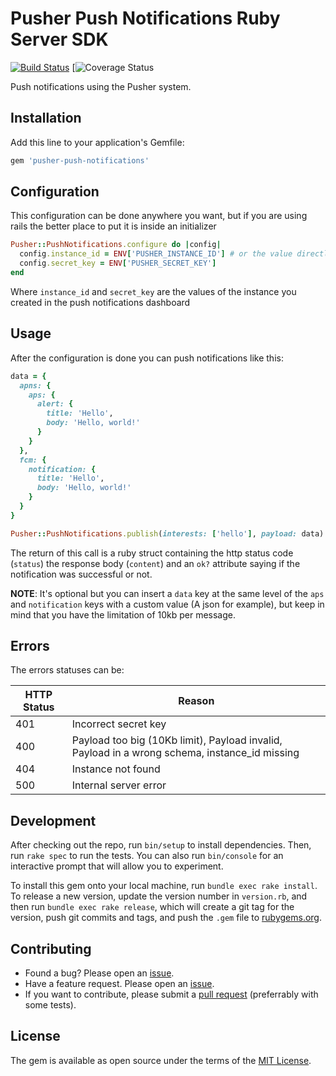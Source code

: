 # Pusher Push Notifications Ruby Server SDK

[![Build Status](https://travis-ci.org/pusher/push-notifications-ruby.svg?branch=master)](https://travis-ci.org/pusher/push-notifications-ruby) [![![Coverage Status](https://coveralls.io/repos/github/pusher/push-notifications-ruby/badge.svg?branch=master)](https://coveralls.io/github/pusher/push-notifications-ruby?branch=master)

Push notifications using the Pusher system.

## Installation

Add this line to your application's Gemfile:

```ruby
gem 'pusher-push-notifications'
```

## Configuration

This configuration can be done anywhere you want, but if you are using rails the better place to put it is inside an initializer

```ruby
Pusher::PushNotifications.configure do |config|
  config.instance_id = ENV['PUSHER_INSTANCE_ID'] # or the value directly
  config.secret_key = ENV['PUSHER_SECRET_KEY']
end
```

Where `instance_id` and `secret_key` are the values of the instance you created in the push notifications dashboard

## Usage

After the configuration is done you can push notifications like this:

```ruby
data = {
  apns: {
    aps: {
      alert: {
        title: 'Hello',
        body: 'Hello, world!'
      }
    }
  },
  fcm: {
    notification: {
      title: 'Hello',
      body: 'Hello, world!'
    }
  }
}

Pusher::PushNotifications.publish(interests: ['hello'], payload: data)
```

The return of this call is a ruby struct containing the http status code (`status`) the response body (`content`) and an `ok?` attribute saying if the notification was successful or not.

**NOTE**: It's optional but you can insert a `data` key at the same level of the `aps` and `notification` keys with a custom value (A json for example), but keep in mind that you have the limitation of 10kb per message.

## Errors

The errors statuses can be:

HTTP Status | Reason
--- | ---
401 | Incorrect secret key
400 | Payload too big (10Kb limit), Payload invalid, Payload in a wrong schema, instance_id missing
404 | Instance not found
500 | Internal server error

## Development

After checking out the repo, run `bin/setup` to install dependencies. Then, run `rake spec` to run the tests. You can also run `bin/console` for an interactive prompt that will allow you to experiment.

To install this gem onto your local machine, run `bundle exec rake install`. To release a new version, update the version number in `version.rb`, and then run `bundle exec rake release`, which will create a git tag for the version, push git commits and tags, and push the `.gem` file to [rubygems.org](https://rubygems.org).

## Contributing

- Found a bug? Please open an [issue](https://github.com/pusher/push-notifications-ruby/issues).
- Have a feature request. Please open an [issue](https://github.com/pusher/push-notifications-ruby/issues).
- If you want to contribute, please submit a [pull request](https://github.com/pusher/push-notifications-ruby/pulls) (preferrably with some tests).

## License

The gem is available as open source under the terms of the [MIT License](https://opensource.org/licenses/MIT).
